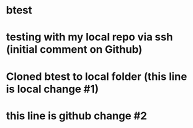 # btest
# testing with my local repo via ssh (initial comment on Github)
# Cloned btest to local folder (this line is local change #1)
# this line is github change #2





